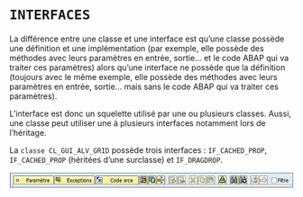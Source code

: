 # **`INTERFACES`**

La différence entre une classe et une interface est qu’une classe possède une définition et une implémentation (par exemple, elle possède des méthodes avec leurs paramètres en entrée, sortie... et le code ABAP qui va traiter ces paramètres) alors qu’une interface ne possède que la définition (toujours avec le même exemple, elle possède des méthodes avec leurs paramètres en entrée, sortie... mais sans le code ABAP qui va traiter ces paramètres).

L’interface est donc un squelette utilisé par une ou plusieurs classes. Aussi, une classe peut utiliser une à plusieurs interfaces notamment lors de l’héritage.

La `classe CL_GUI_ALV_GRID` possède trois interfaces : `IF_CACHED_PROP`, `IF_CACHED_PROP` (héritées d’une surclasse) et `IF_DRAGDROP`.

![](../../99%20-%20Ressources/11_Classes%20-%2002%20-%2003%20-%2001.png)
